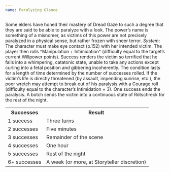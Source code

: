 ```yaml
---
name: Paralyzing Glance
---
```


Some elders have honed their mastery of Dread Gaze to such a degree that they are said to be able to paralyze with a look. The power’s name is something of a misnomer, as victims of this power are not precisely paralyzed in a physical sense, but rather frozen with sheer terror.
_System_: The character must make eye contact (p.152) with her intended victim. The player then rolls ^Manipulation + Intimidation^ (difficulty equal to the target’s current Willpower points). Success renders the victim so terrified that he falls into a whimpering, catatonic state, unable to take any actions except curling into a fetal position and gibbering incoherently. The condition lasts for a length of time determined by the number of successes rolled. If the victim’s life is directly threatened (by assault, impending sunrise, etc.), the poor wretch may attempt to break out of his paralysis with a Courage roll (difficulty equal to the character’s Intimidation + 3). One success ends the paralysis. A botch sends the victim into a continuous state of Rötschreck for the rest of the night.
<table><tr><th>Successes</th><th>Result</th></tr><tr><td>1 success</td><td>Three turns</td></tr><tr><td>2 successes</td><td>Five minutes</td></tr><tr><td>3 successes</td><td>Remainder of the scene</td></tr><tr><td>4 successes</td><td>One hour</td></tr><tr><td>5 successes</td><td>Rest of the night</td></tr><tr><td>6+ successes</td><td>A week (or more, at Storyteller discretion)</td></tr></table>